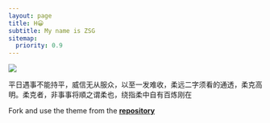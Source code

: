 ```yaml
---
layout: page
title: H😀
subtitle: My name is ZSG
sitemap:
  priority: 0.9
---
```


<img src="{{ '/assets/img/pudhina.jpg' | prepend: site.baseurl }}" id="about-img">

<div id="describe-text">
	<p>平日遇事不能持平，威信无从服众，以至一发难收，柔远二字须看的通透，柔克高明。柔克者，非事事将順之谓柔也，绕指柔中自有百炼刚在</p>
	<p>Fork and use the theme from the <strong> <a href="https://github.com/knhash/Pudhina"> repository</a> </strong></p>
</div>